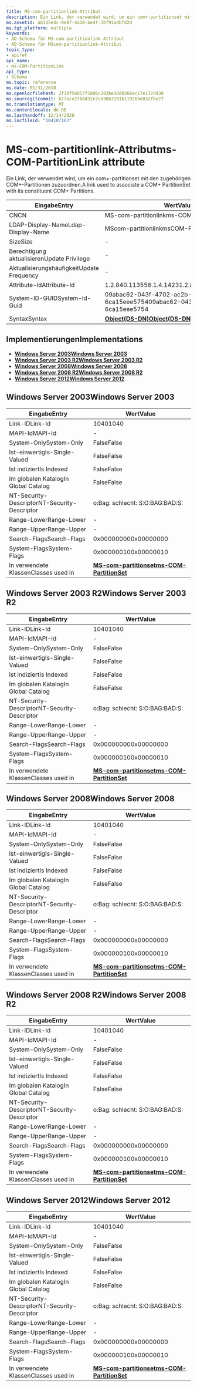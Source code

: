 ```yaml
---
title: MS-com-partitionlink-Attribut
description: Ein Link, der verwendet wird, um ein com+-partitionset mit den zugehörigen COM+-Partitionen zuzuordnen.
ms.assetid: ab135e4c-0e87-4a18-be4f-3bf91adbfd2d
ms.tgt_platform: multiple
keywords:
- AD-Schema für MS-com-partitionlink-Attribut
- AD-Schema für MScom-partitionlink-Attribut
topic_type:
- apiref
api_name:
- ms-COM-PartitionLink
api_type:
- Schema
ms.topic: reference
ms.date: 05/31/2018
ms.openlocfilehash: 2f30f56057f10d6c283be30d8266ec17e177d438
ms.sourcegitcommit: b77ace27b0432e7cd3863191b11926be032fbe2f
ms.translationtype: MT
ms.contentlocale: de-DE
ms.lasthandoff: 12/14/2020
ms.locfileid: "104107163"
---
```

# <a name="ms-com-partitionlink-attribute"></a><span data-ttu-id="80d2b-105">MS-com-partitionlink-Attribut</span><span class="sxs-lookup"><span data-stu-id="80d2b-105">ms-COM-PartitionLink attribute</span></span>

<span data-ttu-id="80d2b-106">Ein Link, der verwendet wird, um ein com+-partitionset mit den zugehörigen COM+-Partitionen zuzuordnen.</span><span class="sxs-lookup"><span data-stu-id="80d2b-106">A link used to associate a COM+ PartitionSet with its constituent COM+ Partitions.</span></span>



| <span data-ttu-id="80d2b-107">Eingabe</span><span class="sxs-lookup"><span data-stu-id="80d2b-107">Entry</span></span> | <span data-ttu-id="80d2b-108">Wert</span><span class="sxs-lookup"><span data-stu-id="80d2b-108">Value</span></span> |
|-------------------|-----------------------------------------|
| <span data-ttu-id="80d2b-109">CN</span><span class="sxs-lookup"><span data-stu-id="80d2b-109">CN</span></span>                | <span data-ttu-id="80d2b-110">MS-com-partitionlink</span><span class="sxs-lookup"><span data-stu-id="80d2b-110">ms-COM-PartitionLink</span></span>                    |
| <span data-ttu-id="80d2b-111">LDAP-Display-Name</span><span class="sxs-lookup"><span data-stu-id="80d2b-111">Ldap-Display-Name</span></span> | <span data-ttu-id="80d2b-112">MScom-partitionlink</span><span class="sxs-lookup"><span data-stu-id="80d2b-112">msCOM-PartitionLink</span></span>                     |
| <span data-ttu-id="80d2b-113">Size</span><span class="sxs-lookup"><span data-stu-id="80d2b-113">Size</span></span>              | \-                                      |
| <span data-ttu-id="80d2b-114">Berechtigung aktualisieren</span><span class="sxs-lookup"><span data-stu-id="80d2b-114">Update Privilege</span></span>  | \-                                      |
| <span data-ttu-id="80d2b-115">Aktualisierungshäufigkeit</span><span class="sxs-lookup"><span data-stu-id="80d2b-115">Update Frequency</span></span>  | \-                                      |
| <span data-ttu-id="80d2b-116">Attribute-Id</span><span class="sxs-lookup"><span data-stu-id="80d2b-116">Attribute-Id</span></span>      | <span data-ttu-id="80d2b-117">1.2.840.113556.1.4.1423</span><span class="sxs-lookup"><span data-stu-id="80d2b-117">1.2.840.113556.1.4.1423</span></span>                 |
| <span data-ttu-id="80d2b-118">System-ID-GUID</span><span class="sxs-lookup"><span data-stu-id="80d2b-118">System-Id-Guid</span></span>    | <span data-ttu-id="80d2b-119">09abac62-043f-4702-ac2b-6ca15eee5754</span><span class="sxs-lookup"><span data-stu-id="80d2b-119">09abac62-043f-4702-ac2b-6ca15eee5754</span></span>    |
| <span data-ttu-id="80d2b-120">Syntax</span><span class="sxs-lookup"><span data-stu-id="80d2b-120">Syntax</span></span>            | [<span data-ttu-id="80d2b-121">**Object(DS-DN)**</span><span class="sxs-lookup"><span data-stu-id="80d2b-121">**Object(DS-DN)**</span></span>](s-object-ds-dn.md) |



## <a name="implementations"></a><span data-ttu-id="80d2b-122">Implementierungen</span><span class="sxs-lookup"><span data-stu-id="80d2b-122">Implementations</span></span>

-   [<span data-ttu-id="80d2b-123">**Windows Server 2003**</span><span class="sxs-lookup"><span data-stu-id="80d2b-123">**Windows Server 2003**</span></span>](#windows-server-2003)
-   [<span data-ttu-id="80d2b-124">**Windows Server 2003 R2**</span><span class="sxs-lookup"><span data-stu-id="80d2b-124">**Windows Server 2003 R2**</span></span>](#windows-server-2003-r2)
-   [<span data-ttu-id="80d2b-125">**Windows Server 2008**</span><span class="sxs-lookup"><span data-stu-id="80d2b-125">**Windows Server 2008**</span></span>](#windows-server-2008)
-   [<span data-ttu-id="80d2b-126">**Windows Server 2008 R2**</span><span class="sxs-lookup"><span data-stu-id="80d2b-126">**Windows Server 2008 R2**</span></span>](#windows-server-2008-r2)
-   [<span data-ttu-id="80d2b-127">**Windows Server 2012**</span><span class="sxs-lookup"><span data-stu-id="80d2b-127">**Windows Server 2012**</span></span>](#windows-server-2012)

## <a name="windows-server-2003"></a><span data-ttu-id="80d2b-128">Windows Server 2003</span><span class="sxs-lookup"><span data-stu-id="80d2b-128">Windows Server 2003</span></span>



| <span data-ttu-id="80d2b-129">Eingabe</span><span class="sxs-lookup"><span data-stu-id="80d2b-129">Entry</span></span> | <span data-ttu-id="80d2b-130">Wert</span><span class="sxs-lookup"><span data-stu-id="80d2b-130">Value</span></span> |
|------------------------|----------------------------------------------------------------|
| <span data-ttu-id="80d2b-131">Link-ID</span><span class="sxs-lookup"><span data-stu-id="80d2b-131">Link-Id</span></span>                | <span data-ttu-id="80d2b-132">1040</span><span class="sxs-lookup"><span data-stu-id="80d2b-132">1040</span></span>                                                           |
| <span data-ttu-id="80d2b-133">MAPI-Id</span><span class="sxs-lookup"><span data-stu-id="80d2b-133">MAPI-Id</span></span>                | \-                                                             |
| <span data-ttu-id="80d2b-134">System-Only</span><span class="sxs-lookup"><span data-stu-id="80d2b-134">System-Only</span></span>            | <span data-ttu-id="80d2b-135">False</span><span class="sxs-lookup"><span data-stu-id="80d2b-135">False</span></span>                                                          |
| <span data-ttu-id="80d2b-136">Ist-einwertig</span><span class="sxs-lookup"><span data-stu-id="80d2b-136">Is-Single-Valued</span></span>       | <span data-ttu-id="80d2b-137">False</span><span class="sxs-lookup"><span data-stu-id="80d2b-137">False</span></span>                                                          |
| <span data-ttu-id="80d2b-138">Ist indiziert</span><span class="sxs-lookup"><span data-stu-id="80d2b-138">Is Indexed</span></span>             | <span data-ttu-id="80d2b-139">False</span><span class="sxs-lookup"><span data-stu-id="80d2b-139">False</span></span>                                                          |
| <span data-ttu-id="80d2b-140">Im globalen Katalog</span><span class="sxs-lookup"><span data-stu-id="80d2b-140">In Global Catalog</span></span>      | <span data-ttu-id="80d2b-141">False</span><span class="sxs-lookup"><span data-stu-id="80d2b-141">False</span></span>                                                          |
| <span data-ttu-id="80d2b-142">NT-Security-Descriptor</span><span class="sxs-lookup"><span data-stu-id="80d2b-142">NT-Security-Descriptor</span></span> | <span data-ttu-id="80d2b-143">o:Bag: schlecht: S:</span><span class="sxs-lookup"><span data-stu-id="80d2b-143">O:BAG:BAD:S:</span></span>                                                   |
| <span data-ttu-id="80d2b-144">Range-Lower</span><span class="sxs-lookup"><span data-stu-id="80d2b-144">Range-Lower</span></span>            | \-                                                             |
| <span data-ttu-id="80d2b-145">Range-Upper</span><span class="sxs-lookup"><span data-stu-id="80d2b-145">Range-Upper</span></span>            | \-                                                             |
| <span data-ttu-id="80d2b-146">Search-Flags</span><span class="sxs-lookup"><span data-stu-id="80d2b-146">Search-Flags</span></span>           | <span data-ttu-id="80d2b-147">0x00000000</span><span class="sxs-lookup"><span data-stu-id="80d2b-147">0x00000000</span></span>                                                     |
| <span data-ttu-id="80d2b-148">System-Flags</span><span class="sxs-lookup"><span data-stu-id="80d2b-148">System-Flags</span></span>           | <span data-ttu-id="80d2b-149">0x00000010</span><span class="sxs-lookup"><span data-stu-id="80d2b-149">0x00000010</span></span>                                                     |
| <span data-ttu-id="80d2b-150">In verwendete Klassen</span><span class="sxs-lookup"><span data-stu-id="80d2b-150">Classes used in</span></span>        | [<span data-ttu-id="80d2b-151">**MS-com-partitionset**</span><span class="sxs-lookup"><span data-stu-id="80d2b-151">**ms-COM-PartitionSet**</span></span>](c-mscom-partitionset.md)<br/> |



## <a name="windows-server-2003-r2"></a><span data-ttu-id="80d2b-152">Windows Server 2003 R2</span><span class="sxs-lookup"><span data-stu-id="80d2b-152">Windows Server 2003 R2</span></span>



| <span data-ttu-id="80d2b-153">Eingabe</span><span class="sxs-lookup"><span data-stu-id="80d2b-153">Entry</span></span> | <span data-ttu-id="80d2b-154">Wert</span><span class="sxs-lookup"><span data-stu-id="80d2b-154">Value</span></span> |
|------------------------|----------------------------------------------------------------|
| <span data-ttu-id="80d2b-155">Link-ID</span><span class="sxs-lookup"><span data-stu-id="80d2b-155">Link-Id</span></span>                | <span data-ttu-id="80d2b-156">1040</span><span class="sxs-lookup"><span data-stu-id="80d2b-156">1040</span></span>                                                           |
| <span data-ttu-id="80d2b-157">MAPI-Id</span><span class="sxs-lookup"><span data-stu-id="80d2b-157">MAPI-Id</span></span>                | \-                                                             |
| <span data-ttu-id="80d2b-158">System-Only</span><span class="sxs-lookup"><span data-stu-id="80d2b-158">System-Only</span></span>            | <span data-ttu-id="80d2b-159">False</span><span class="sxs-lookup"><span data-stu-id="80d2b-159">False</span></span>                                                          |
| <span data-ttu-id="80d2b-160">Ist-einwertig</span><span class="sxs-lookup"><span data-stu-id="80d2b-160">Is-Single-Valued</span></span>       | <span data-ttu-id="80d2b-161">False</span><span class="sxs-lookup"><span data-stu-id="80d2b-161">False</span></span>                                                          |
| <span data-ttu-id="80d2b-162">Ist indiziert</span><span class="sxs-lookup"><span data-stu-id="80d2b-162">Is Indexed</span></span>             | <span data-ttu-id="80d2b-163">False</span><span class="sxs-lookup"><span data-stu-id="80d2b-163">False</span></span>                                                          |
| <span data-ttu-id="80d2b-164">Im globalen Katalog</span><span class="sxs-lookup"><span data-stu-id="80d2b-164">In Global Catalog</span></span>      | <span data-ttu-id="80d2b-165">False</span><span class="sxs-lookup"><span data-stu-id="80d2b-165">False</span></span>                                                          |
| <span data-ttu-id="80d2b-166">NT-Security-Descriptor</span><span class="sxs-lookup"><span data-stu-id="80d2b-166">NT-Security-Descriptor</span></span> | <span data-ttu-id="80d2b-167">o:Bag: schlecht: S:</span><span class="sxs-lookup"><span data-stu-id="80d2b-167">O:BAG:BAD:S:</span></span>                                                   |
| <span data-ttu-id="80d2b-168">Range-Lower</span><span class="sxs-lookup"><span data-stu-id="80d2b-168">Range-Lower</span></span>            | \-                                                             |
| <span data-ttu-id="80d2b-169">Range-Upper</span><span class="sxs-lookup"><span data-stu-id="80d2b-169">Range-Upper</span></span>            | \-                                                             |
| <span data-ttu-id="80d2b-170">Search-Flags</span><span class="sxs-lookup"><span data-stu-id="80d2b-170">Search-Flags</span></span>           | <span data-ttu-id="80d2b-171">0x00000000</span><span class="sxs-lookup"><span data-stu-id="80d2b-171">0x00000000</span></span>                                                     |
| <span data-ttu-id="80d2b-172">System-Flags</span><span class="sxs-lookup"><span data-stu-id="80d2b-172">System-Flags</span></span>           | <span data-ttu-id="80d2b-173">0x00000010</span><span class="sxs-lookup"><span data-stu-id="80d2b-173">0x00000010</span></span>                                                     |
| <span data-ttu-id="80d2b-174">In verwendete Klassen</span><span class="sxs-lookup"><span data-stu-id="80d2b-174">Classes used in</span></span>        | [<span data-ttu-id="80d2b-175">**MS-com-partitionset**</span><span class="sxs-lookup"><span data-stu-id="80d2b-175">**ms-COM-PartitionSet**</span></span>](c-mscom-partitionset.md)<br/> |



## <a name="windows-server-2008"></a><span data-ttu-id="80d2b-176">Windows Server 2008</span><span class="sxs-lookup"><span data-stu-id="80d2b-176">Windows Server 2008</span></span>



| <span data-ttu-id="80d2b-177">Eingabe</span><span class="sxs-lookup"><span data-stu-id="80d2b-177">Entry</span></span> | <span data-ttu-id="80d2b-178">Wert</span><span class="sxs-lookup"><span data-stu-id="80d2b-178">Value</span></span> |
|------------------------|----------------------------------------------------------------|
| <span data-ttu-id="80d2b-179">Link-ID</span><span class="sxs-lookup"><span data-stu-id="80d2b-179">Link-Id</span></span>                | <span data-ttu-id="80d2b-180">1040</span><span class="sxs-lookup"><span data-stu-id="80d2b-180">1040</span></span>                                                           |
| <span data-ttu-id="80d2b-181">MAPI-Id</span><span class="sxs-lookup"><span data-stu-id="80d2b-181">MAPI-Id</span></span>                | \-                                                             |
| <span data-ttu-id="80d2b-182">System-Only</span><span class="sxs-lookup"><span data-stu-id="80d2b-182">System-Only</span></span>            | <span data-ttu-id="80d2b-183">False</span><span class="sxs-lookup"><span data-stu-id="80d2b-183">False</span></span>                                                          |
| <span data-ttu-id="80d2b-184">Ist-einwertig</span><span class="sxs-lookup"><span data-stu-id="80d2b-184">Is-Single-Valued</span></span>       | <span data-ttu-id="80d2b-185">False</span><span class="sxs-lookup"><span data-stu-id="80d2b-185">False</span></span>                                                          |
| <span data-ttu-id="80d2b-186">Ist indiziert</span><span class="sxs-lookup"><span data-stu-id="80d2b-186">Is Indexed</span></span>             | <span data-ttu-id="80d2b-187">False</span><span class="sxs-lookup"><span data-stu-id="80d2b-187">False</span></span>                                                          |
| <span data-ttu-id="80d2b-188">Im globalen Katalog</span><span class="sxs-lookup"><span data-stu-id="80d2b-188">In Global Catalog</span></span>      | <span data-ttu-id="80d2b-189">False</span><span class="sxs-lookup"><span data-stu-id="80d2b-189">False</span></span>                                                          |
| <span data-ttu-id="80d2b-190">NT-Security-Descriptor</span><span class="sxs-lookup"><span data-stu-id="80d2b-190">NT-Security-Descriptor</span></span> | <span data-ttu-id="80d2b-191">o:Bag: schlecht: S:</span><span class="sxs-lookup"><span data-stu-id="80d2b-191">O:BAG:BAD:S:</span></span>                                                   |
| <span data-ttu-id="80d2b-192">Range-Lower</span><span class="sxs-lookup"><span data-stu-id="80d2b-192">Range-Lower</span></span>            | \-                                                             |
| <span data-ttu-id="80d2b-193">Range-Upper</span><span class="sxs-lookup"><span data-stu-id="80d2b-193">Range-Upper</span></span>            | \-                                                             |
| <span data-ttu-id="80d2b-194">Search-Flags</span><span class="sxs-lookup"><span data-stu-id="80d2b-194">Search-Flags</span></span>           | <span data-ttu-id="80d2b-195">0x00000000</span><span class="sxs-lookup"><span data-stu-id="80d2b-195">0x00000000</span></span>                                                     |
| <span data-ttu-id="80d2b-196">System-Flags</span><span class="sxs-lookup"><span data-stu-id="80d2b-196">System-Flags</span></span>           | <span data-ttu-id="80d2b-197">0x00000010</span><span class="sxs-lookup"><span data-stu-id="80d2b-197">0x00000010</span></span>                                                     |
| <span data-ttu-id="80d2b-198">In verwendete Klassen</span><span class="sxs-lookup"><span data-stu-id="80d2b-198">Classes used in</span></span>        | [<span data-ttu-id="80d2b-199">**MS-com-partitionset**</span><span class="sxs-lookup"><span data-stu-id="80d2b-199">**ms-COM-PartitionSet**</span></span>](c-mscom-partitionset.md)<br/> |



## <a name="windows-server-2008-r2"></a><span data-ttu-id="80d2b-200">Windows Server 2008 R2</span><span class="sxs-lookup"><span data-stu-id="80d2b-200">Windows Server 2008 R2</span></span>



| <span data-ttu-id="80d2b-201">Eingabe</span><span class="sxs-lookup"><span data-stu-id="80d2b-201">Entry</span></span> | <span data-ttu-id="80d2b-202">Wert</span><span class="sxs-lookup"><span data-stu-id="80d2b-202">Value</span></span> |
|------------------------|----------------------------------------------------------------|
| <span data-ttu-id="80d2b-203">Link-ID</span><span class="sxs-lookup"><span data-stu-id="80d2b-203">Link-Id</span></span>                | <span data-ttu-id="80d2b-204">1040</span><span class="sxs-lookup"><span data-stu-id="80d2b-204">1040</span></span>                                                           |
| <span data-ttu-id="80d2b-205">MAPI-Id</span><span class="sxs-lookup"><span data-stu-id="80d2b-205">MAPI-Id</span></span>                | \-                                                             |
| <span data-ttu-id="80d2b-206">System-Only</span><span class="sxs-lookup"><span data-stu-id="80d2b-206">System-Only</span></span>            | <span data-ttu-id="80d2b-207">False</span><span class="sxs-lookup"><span data-stu-id="80d2b-207">False</span></span>                                                          |
| <span data-ttu-id="80d2b-208">Ist-einwertig</span><span class="sxs-lookup"><span data-stu-id="80d2b-208">Is-Single-Valued</span></span>       | <span data-ttu-id="80d2b-209">False</span><span class="sxs-lookup"><span data-stu-id="80d2b-209">False</span></span>                                                          |
| <span data-ttu-id="80d2b-210">Ist indiziert</span><span class="sxs-lookup"><span data-stu-id="80d2b-210">Is Indexed</span></span>             | <span data-ttu-id="80d2b-211">False</span><span class="sxs-lookup"><span data-stu-id="80d2b-211">False</span></span>                                                          |
| <span data-ttu-id="80d2b-212">Im globalen Katalog</span><span class="sxs-lookup"><span data-stu-id="80d2b-212">In Global Catalog</span></span>      | <span data-ttu-id="80d2b-213">False</span><span class="sxs-lookup"><span data-stu-id="80d2b-213">False</span></span>                                                          |
| <span data-ttu-id="80d2b-214">NT-Security-Descriptor</span><span class="sxs-lookup"><span data-stu-id="80d2b-214">NT-Security-Descriptor</span></span> | <span data-ttu-id="80d2b-215">o:Bag: schlecht: S:</span><span class="sxs-lookup"><span data-stu-id="80d2b-215">O:BAG:BAD:S:</span></span>                                                   |
| <span data-ttu-id="80d2b-216">Range-Lower</span><span class="sxs-lookup"><span data-stu-id="80d2b-216">Range-Lower</span></span>            | \-                                                             |
| <span data-ttu-id="80d2b-217">Range-Upper</span><span class="sxs-lookup"><span data-stu-id="80d2b-217">Range-Upper</span></span>            | \-                                                             |
| <span data-ttu-id="80d2b-218">Search-Flags</span><span class="sxs-lookup"><span data-stu-id="80d2b-218">Search-Flags</span></span>           | <span data-ttu-id="80d2b-219">0x00000000</span><span class="sxs-lookup"><span data-stu-id="80d2b-219">0x00000000</span></span>                                                     |
| <span data-ttu-id="80d2b-220">System-Flags</span><span class="sxs-lookup"><span data-stu-id="80d2b-220">System-Flags</span></span>           | <span data-ttu-id="80d2b-221">0x00000010</span><span class="sxs-lookup"><span data-stu-id="80d2b-221">0x00000010</span></span>                                                     |
| <span data-ttu-id="80d2b-222">In verwendete Klassen</span><span class="sxs-lookup"><span data-stu-id="80d2b-222">Classes used in</span></span>        | [<span data-ttu-id="80d2b-223">**MS-com-partitionset**</span><span class="sxs-lookup"><span data-stu-id="80d2b-223">**ms-COM-PartitionSet**</span></span>](c-mscom-partitionset.md)<br/> |



## <a name="windows-server-2012"></a><span data-ttu-id="80d2b-224">Windows Server 2012</span><span class="sxs-lookup"><span data-stu-id="80d2b-224">Windows Server 2012</span></span>



| <span data-ttu-id="80d2b-225">Eingabe</span><span class="sxs-lookup"><span data-stu-id="80d2b-225">Entry</span></span> | <span data-ttu-id="80d2b-226">Wert</span><span class="sxs-lookup"><span data-stu-id="80d2b-226">Value</span></span> |
|------------------------|----------------------------------------------------------------|
| <span data-ttu-id="80d2b-227">Link-ID</span><span class="sxs-lookup"><span data-stu-id="80d2b-227">Link-Id</span></span>                | <span data-ttu-id="80d2b-228">1040</span><span class="sxs-lookup"><span data-stu-id="80d2b-228">1040</span></span>                                                           |
| <span data-ttu-id="80d2b-229">MAPI-Id</span><span class="sxs-lookup"><span data-stu-id="80d2b-229">MAPI-Id</span></span>                | \-                                                             |
| <span data-ttu-id="80d2b-230">System-Only</span><span class="sxs-lookup"><span data-stu-id="80d2b-230">System-Only</span></span>            | <span data-ttu-id="80d2b-231">False</span><span class="sxs-lookup"><span data-stu-id="80d2b-231">False</span></span>                                                          |
| <span data-ttu-id="80d2b-232">Ist-einwertig</span><span class="sxs-lookup"><span data-stu-id="80d2b-232">Is-Single-Valued</span></span>       | <span data-ttu-id="80d2b-233">False</span><span class="sxs-lookup"><span data-stu-id="80d2b-233">False</span></span>                                                          |
| <span data-ttu-id="80d2b-234">Ist indiziert</span><span class="sxs-lookup"><span data-stu-id="80d2b-234">Is Indexed</span></span>             | <span data-ttu-id="80d2b-235">False</span><span class="sxs-lookup"><span data-stu-id="80d2b-235">False</span></span>                                                          |
| <span data-ttu-id="80d2b-236">Im globalen Katalog</span><span class="sxs-lookup"><span data-stu-id="80d2b-236">In Global Catalog</span></span>      | <span data-ttu-id="80d2b-237">False</span><span class="sxs-lookup"><span data-stu-id="80d2b-237">False</span></span>                                                          |
| <span data-ttu-id="80d2b-238">NT-Security-Descriptor</span><span class="sxs-lookup"><span data-stu-id="80d2b-238">NT-Security-Descriptor</span></span> | <span data-ttu-id="80d2b-239">o:Bag: schlecht: S:</span><span class="sxs-lookup"><span data-stu-id="80d2b-239">O:BAG:BAD:S:</span></span>                                                   |
| <span data-ttu-id="80d2b-240">Range-Lower</span><span class="sxs-lookup"><span data-stu-id="80d2b-240">Range-Lower</span></span>            | \-                                                             |
| <span data-ttu-id="80d2b-241">Range-Upper</span><span class="sxs-lookup"><span data-stu-id="80d2b-241">Range-Upper</span></span>            | \-                                                             |
| <span data-ttu-id="80d2b-242">Search-Flags</span><span class="sxs-lookup"><span data-stu-id="80d2b-242">Search-Flags</span></span>           | <span data-ttu-id="80d2b-243">0x00000000</span><span class="sxs-lookup"><span data-stu-id="80d2b-243">0x00000000</span></span>                                                     |
| <span data-ttu-id="80d2b-244">System-Flags</span><span class="sxs-lookup"><span data-stu-id="80d2b-244">System-Flags</span></span>           | <span data-ttu-id="80d2b-245">0x00000010</span><span class="sxs-lookup"><span data-stu-id="80d2b-245">0x00000010</span></span>                                                     |
| <span data-ttu-id="80d2b-246">In verwendete Klassen</span><span class="sxs-lookup"><span data-stu-id="80d2b-246">Classes used in</span></span>        | [<span data-ttu-id="80d2b-247">**MS-com-partitionset**</span><span class="sxs-lookup"><span data-stu-id="80d2b-247">**ms-COM-PartitionSet**</span></span>](c-mscom-partitionset.md)<br/> |



 

 





